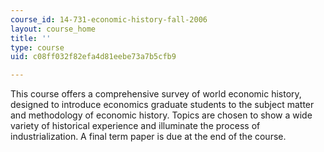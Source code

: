 ```yaml
---
course_id: 14-731-economic-history-fall-2006
layout: course_home
title: ''
type: course
uid: c08ff032f82efa4d81eebe73a7b5cfb9

---
```

This course offers a comprehensive survey of world economic history, designed to introduce economics graduate students to the subject matter and methodology of economic history. Topics are chosen to show a wide variety of historical experience and illuminate the process of industrialization. A final term paper is due at the end of the course.
